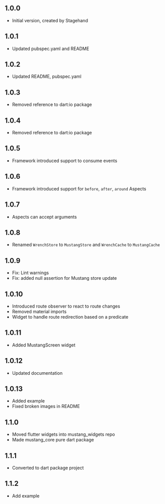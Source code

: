 ## 1.0.0

- Initial version, created by Stagehand

## 1.0.1

- Updated pubspec.yaml and README

## 1.0.2
- Updated README, pubspec.yaml

## 1.0.3
- Removed reference to dart:io package

## 1.0.4
- Removed reference to dart:io package

## 1.0.5
- Framework introduced support to consume events

## 1.0.6
- Framework introduced support for `before`, `after`, `around` Aspects

## 1.0.7
- Aspects can accept arguments

## 1.0.8
- Renamed `WrenchStore` to `MustangStore` and `WrenchCache` to `MustangCache`

## 1.0.9
- Fix: Lint warnings
- Fix: added null assertion for Mustang store update

## 1.0.10
- Introduced route observer to react to route changes
- Removed material imports
- Widget to handle route redirection based on a predicate

## 1.0.11
- Added MustangScreen widget

## 1.0.12
- Updated documentation

## 1.0.13
- Added example
- Fixed broken images in README

## 1.1.0
- Moved flutter widgets into mustang_widgets repo
- Made mustang_core pure dart package

## 1.1.1
- Converted to dart package project

## 1.1.2
- Add example
